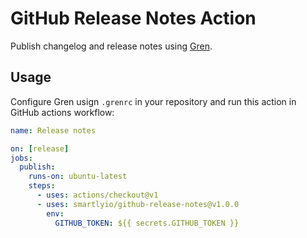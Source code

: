 # GitHub Release Notes Action

Publish changelog and release notes using [Gren](https://github.com/github-tools/github-release-notes).

## Usage

Configure Gren usign `.grenrc` in your repository and run this action in GitHub actions workflow:

```yaml
name: Release notes

on: [release]
jobs:
  publish:
    runs-on: ubuntu-latest
    steps:
      - uses: actions/checkout@v1
      - uses: smartlyio/github-release-notes@v1.0.0
        env:
          GITHUB_TOKEN: ${{ secrets.GITHUB_TOKEN }}
```
